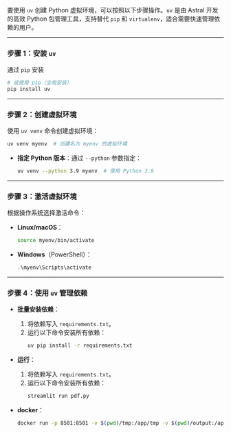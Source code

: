 要使用 `uv` 创建 Python 虚拟环境，可以按照以下步骤操作。`uv` 是由 Astral 开发的高效 Python 包管理工具，支持替代 `pip` 和 `virtualenv`，适合需要快速管理依赖的用户。

---

### **步骤 1：安装 `uv`**
通过 `pip` 安装
```bash
# 或使用 pip（全局安装）
pip install uv
```

---

### **步骤 2：创建虚拟环境**
使用 `uv venv` 命令创建虚拟环境：
```bash
uv venv myenv  # 创建名为 myenv 的虚拟环境
```
- **指定 Python 版本**：通过 `--python` 参数指定：
  ```bash
  uv venv --python 3.9 myenv  # 使用 Python 3.9
  ```

---

### **步骤 3：激活虚拟环境**
根据操作系统选择激活命令：
- **Linux/macOS**：
  ```bash
  source myenv/bin/activate
  ```
- **Windows**（PowerShell）：
  ```powershell
  .\myenv\Scripts\activate
  ```

---

### **步骤 4：使用 `uv` 管理依赖**
- **批量安装依赖**：  
  1. 将依赖写入 `requirements.txt`。  
  2. 运行以下命令安装所有依赖：
     ```bash
     uv pip install -r requirements.txt
     ```

- **运行**：  
  1. 将依赖写入 `requirements.txt`。  
  2. 运行以下命令安装所有依赖：
     ```bash
     streamlit run pdf.py
     ```
- **docker**：
     ```bash
    docker run -p 8501:8501 -v $(pwd)/tmp:/app/tmp -v $(pwd)/output:/app/output pdf-toc-generator
     ```  
